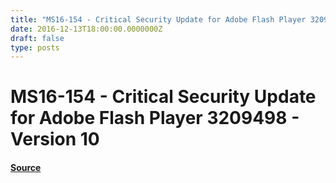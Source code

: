 ```yaml
---
title: "MS16-154 - Critical Security Update for Adobe Flash Player 3209498 - Version 10"
date: 2016-12-13T18:00:00.0000000Z
draft: false
type: posts
---
```

# MS16-154 - Critical Security Update for Adobe Flash Player 3209498 - Version 10









#### [Source](https://technet.microsoft.com/en-us/library/security/MS16-154)

